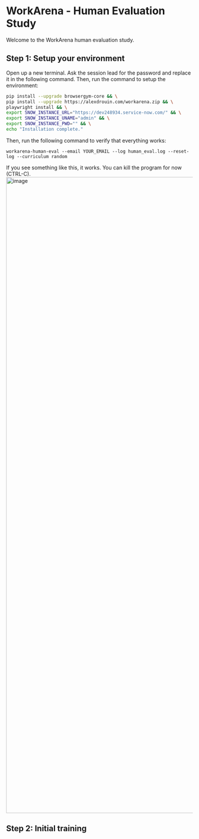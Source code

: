# WorkArena - Human Evaluation Study

Welcome to the WorkArena human evaluation study.

## Step 1: Setup your environment

Open up a new terminal. Ask the session lead for the password and replace it in the following command. Then, run the command to setup the environment:
```bash
pip install --upgrade browsergym-core && \
pip install --upgrade https://alexdrouin.com/workarena.zip && \
playwright install && \
export SNOW_INSTANCE_URL="https://dev248934.service-now.com/" && \
export SNOW_INSTANCE_UNAME="admin" && \
export SNOW_INSTANCE_PWD="" && \
echo "Installation complete."
```

Then, run the following command to verify that everything works:
```
workarena-human-eval --email YOUR_EMAIL --log human_eval.log --reset-log --curriculum random
```

If you see something like this, it works. You can kill the program for now (CTRL-C).
<img width="1719" alt="image" src="https://github.com/aldro61/workarena-human-eval/assets/2374980/b33e4e10-952c-430a-bfd5-8b9592a78e61">


## Step 2: Initial training
